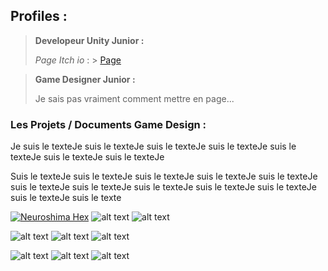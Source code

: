 <!-- https://www.markdownguide.org/basic-syntax/ -->

## Profiles :
>**Developeur Unity Junior :**
>
>*Page Itch io* : > <a href="https://protal.itch.io/" target="_blank">Page</a>


>**Game Designer Junior :**
>
>Je sais pas vraiment comment mettre en page...



### Les Projets / Documents Game Design :

Je suis le texteJe suis le texteJe suis le texteJe suis le texteJe suis le texteJe suis le texteJe suis le texteJe
 
 Suis le texteJe suis le texteJe suis le texteJe suis le texteJe suis le texteJe suis le texteJe suis le texteJe suis le texteJe suis le texteJe suis le texteJe suis le texteJe suis le texte

 [![Neuroshima Hex](https://picsum.photos/200/200)](https://youtube.com) ![alt text](https://picsum.photos/200/200) ![alt text](https://picsum.photos/200/200) 

 ![alt text](https://picsum.photos/200/200) ![alt text](https://picsum.photos/200/200) ![alt text](https://picsum.photos/200/200)

 ![alt text](https://picsum.photos/200/200) ![alt text](https://picsum.photos/200/200) ![alt text](https://picsum.photos/200/200)